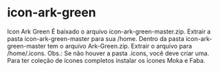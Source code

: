 # icon-ark-green
Icon Ark Green
É baixado o arquivo icon-ark-green-master.zip. Extrair a pasta icon-ark-green-master para sua /home. Dentro da pasta icon-ark-green-master tem o arquivo Ark-Green.zip. Extrair o arquivo para /home/.icons. Obs.: Se não houver a pasta .icons, você deve criar uma. Para ter coleção de ícones completos instalar os ícones Moka e Faba.
